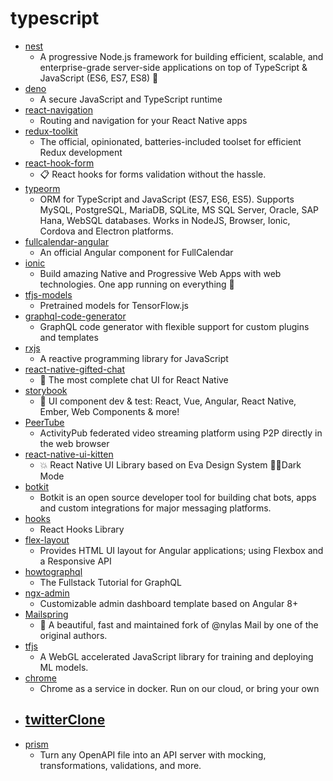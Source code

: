 # typescript
- [nest](https://github.com/nestjs/nest)
  - A progressive Node.js framework for building efficient, scalable, and enterprise-grade server-side applications on top of TypeScript & JavaScript (ES6, ES7, ES8) 🚀
- [deno](https://github.com/denoland/deno)
  - A secure JavaScript and TypeScript runtime
- [react-navigation](https://github.com/react-navigation/react-navigation)
  - Routing and navigation for your React Native apps
- [redux-toolkit](https://github.com/reduxjs/redux-toolkit)
  - The official, opinionated, batteries-included toolset for efficient Redux development
- [react-hook-form](https://github.com/react-hook-form/react-hook-form)
  - 📋 React hooks for forms validation without the hassle.
- [typeorm](https://github.com/typeorm/typeorm)
  - ORM for TypeScript and JavaScript (ES7, ES6, ES5). Supports MySQL, PostgreSQL, MariaDB, SQLite, MS SQL Server, Oracle, SAP Hana, WebSQL databases. Works in NodeJS, Browser, Ionic, Cordova and Electron platforms.
- [fullcalendar-angular](https://github.com/fullcalendar/fullcalendar-angular)
  - An official Angular component for FullCalendar
- [ionic](https://github.com/ionic-team/ionic)
  - Build amazing Native and Progressive Web Apps with web technologies. One app running on everything 🎉
- [tfjs-models](https://github.com/tensorflow/tfjs-models)
  - Pretrained models for TensorFlow.js
- [graphql-code-generator](https://github.com/dotansimha/graphql-code-generator)
  - GraphQL code generator with flexible support for custom plugins and templates
- [rxjs](https://github.com/ReactiveX/rxjs)
  - A reactive programming library for JavaScript
- [react-native-gifted-chat](https://github.com/FaridSafi/react-native-gifted-chat)
  - 💬 The most complete chat UI for React Native
- [storybook](https://github.com/storybookjs/storybook)
  - 📓 UI component dev & test: React, Vue, Angular, React Native, Ember, Web Components & more!
- [PeerTube](https://github.com/Chocobozzz/PeerTube)
  - ActivityPub federated video streaming platform using P2P directly in the web browser
- [react-native-ui-kitten](https://github.com/akveo/react-native-ui-kitten)
  - 💥 React Native UI Library based on Eva Design System 🌚✨Dark Mode
- [botkit](https://github.com/howdyai/botkit)
  - Botkit is an open source developer tool for building chat bots, apps and custom integrations for major messaging platforms.
- [hooks](https://github.com/umijs/hooks)
  - React Hooks Library
- [flex-layout](https://github.com/angular/flex-layout)
  - Provides HTML UI layout for Angular applications; using Flexbox and a Responsive API
- [howtographql](https://github.com/howtographql/howtographql)
  - The Fullstack Tutorial for GraphQL
- [ngx-admin](https://github.com/akveo/ngx-admin)
  - Customizable admin dashboard template based on Angular 8+
- [Mailspring](https://github.com/Foundry376/Mailspring)
  - 💌 A beautiful, fast and maintained fork of @nylas Mail by one of the original authors.
- [tfjs](https://github.com/tensorflow/tfjs)
  - A WebGL accelerated JavaScript library for training and deploying ML models.
- [chrome](https://github.com/browserless/chrome)
  - Chrome as a service in docker. Run on our cloud, or bring your own
- [twitterClone](https://github.com/Trancever/twitterClone)
  - 
- [prism](https://github.com/stoplightio/prism)
  - Turn any OpenAPI file into an API server with mocking, transformations, validations, and more.
